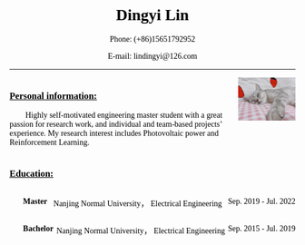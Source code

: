 <div style="font-family: 'Times New Roman', Times, serif;color: black;">
    <div style="margin: 0 auto;text-align: center;">
        <h1 style="color: black;font-weight: 700;">Dingyi Lin</h1>
        <p>Phone: (+86)15651792952</p>
        <p>E-mail: lindingyi@126.com</p>
    </div>
    <hr/>
    <div style="display: flex;">
        <div style="width: 80%;">
            <h3 style="color: black"><u>Personal information:</u></h3>
            <p style="text-indent: 2em;">Highly self-motivated engineering master student with a great passion for research work, and
                individual and team-based projects’ experience. My research interest includes Photovoltaic power and
                Reinforcement Learning.</p>
        </div>
        <div style="width: 20%;">
            <img src="./1041BA21-69FA-43EB-BEA8-B313F63C0C9E.jpeg" width="100%"/>
        </div>
    </div>
    <h3 style="color: black"><u>Education:</u></h3>
    <ul>
        <li style="display: flex;justify-content: space-between;">
            <p><b>Master</b></p>
            <p>Nanjing Normal University， Electrical Engineering</p>
            <p>Sep. 2019 - Jul. 2022</p>
        </li>
        <li style="display: flex;justify-content: space-between;">
            <p><b>Bachelor</b></p>
            <p>Nanjing Normal University， Electrical Engineering</p>
            <p>Sep. 2015 - Jul. 2019</p>
        </li>
    </ul>
</div>
